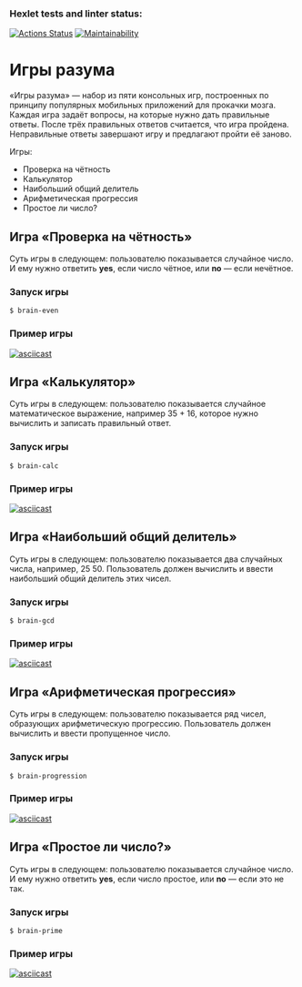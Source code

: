 ### Hexlet tests and linter status:
[![Actions Status](https://github.com/UnJIeashed/python-project-49/actions/workflows/hexlet-check.yml/badge.svg)](https://github.com/UnJIeashed/python-project-49/actions)
[![Maintainability](https://api.codeclimate.com/v1/badges/5fb9254d02c6a07e2ca9/maintainability)](https://codeclimate.com/github/UnJIeashed/python-project-49/maintainability)

# Игры разума
«Игры разума» — набор из пяти консольных игр, построенных по принципу популярных мобильных приложений для прокачки мозга. Каждая игра задаёт вопросы, на которые нужно дать правильные ответы. После трёх правильных ответов считается, что игра пройдена. Неправильные ответы завершают игру и предлагают пройти её заново.

Игры:
* Проверка на чётность
* Калькулятор
* Наибольший общий делитель
* Арифметическая прогрессия
* Простое ли число?

## Игра «Проверка на чётность»
Суть игры в следующем: пользователю показывается случайное число. И ему нужно ответить **yes**, если число чётное, или **no** — если нечётное.
### Запуск игры
	$ brain-even
### Пример игры
[![asciicast](https://asciinema.org/a/jU2PquC7CR0aYEroJssKuz4ID.svg)](https://asciinema.org/a/jU2PquC7CR0aYEroJssKuz4ID)

## Игра «Калькулятор»
Суть игры в следующем: пользователю показывается случайное математическое выражение, например 35 + 16, которое нужно вычислить и записать правильный ответ.
### Запуск игры
	$ brain-calc
### Пример игры
[![asciicast](https://asciinema.org/a/7z1J0d8Lg1O8dDwn7qZDwnsB5.svg)](https://asciinema.org/a/7z1J0d8Lg1O8dDwn7qZDwnsB5)

## Игра «Наибольший общий делитель»
Суть игры в следующем: пользователю показывается два случайных числа, например, 25 50. Пользователь должен вычислить и ввести наибольший общий делитель этих чисел.
### Запуск игры
	$ brain-gcd
### Пример игры
[![asciicast](https://asciinema.org/a/vTA3falJGYvMCnfOxI2cWNExW.svg)](https://asciinema.org/a/vTA3falJGYvMCnfOxI2cWNExW)

## Игра «Арифметическая прогрессия»
Суть игры в следующем: пользователю показывается ряд чисел, образующих арифметическую прогрессию. Пользователь должен вычислить и ввести пропущенное число.
### Запуск игры
	$ brain-progression
### Пример игры
[![asciicast](https://asciinema.org/a/fpeRO1YHSHoRvkGy7jwNBhsAB.svg)](https://asciinema.org/a/fpeRO1YHSHoRvkGy7jwNBhsAB)

## Игра «Простое ли число?»
Суть игры в следующем: пользователю показывается случайное число. И ему нужно ответить **yes**, если число простое, или **no** — если это не так.
### Запуск игры
	$ brain-prime
### Пример игры
[![asciicast](https://asciinema.org/a/ki2PcyYa3szY77rpld6BG08KH.svg)](https://asciinema.org/a/ki2PcyYa3szY77rpld6BG08KH)
